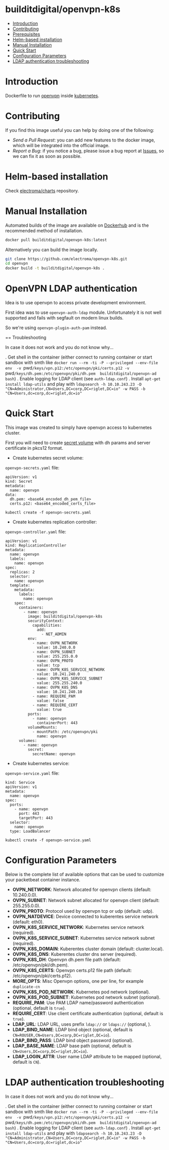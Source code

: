 # builditdigital/openvpn-k8s

- [Introduction](#introduction)
- [Contributing](#contributing)
- [Prerequisites](#prerequisites)
- [Helm-based installation](#helm-based-installation)
- [Manual Installation](#installation)
- [Quick Start](#quick-start)
- [Configuration Parameters](#configuration-parameters)
- [LDAP authentication troubleshooting](#ldap-authentication-troubleshooting)

# Introduction

Dockerfile to run [openvpn](https://openvpn.net/) inside [kubernetes](http://kubernetes.io/).

# Contributing

If you find this image useful you can help by doing one of the following:

- *Send a Pull Request*: you can add new features to the docker image, which will be integrated into the official image.
- *Report a Bug*: if you notice a bug, please issue a bug report at [Issues](https://github.com/builditdigital/openvpn-k8s/issues), so we can fix it as soon as possible.

# Helm-based installation

Check [electroma/charts](https://github.com/electroma/charts/tree/master/digitalrig/openvpn-k8s) repository. 

# Manual Installation

Automated builds of the image are available on [Dockerhub](https://hub.docker.com/r/electroma/openvpn-k8s) and is the recommended method of installation.

```bash
docker pull builditdigital/openvpn-k8s:latest
```

Alternatively you can build the image locally.

```bash
git clone https://github.com/electroma/openvpn-k8s.git
cd openvpn
docker build -t builditdigital/openvpn-k8s .
```

# OpenVPN LDAP authentication

Idea is to use openvpn to access private development environment.

First idea was to use `openvpn-auth-ldap` module. Unfortunately it is not well supported and fails with segfault on modern linux builds.

So we're using `openvpn-plugin-auth-pam` instead.

== Troubleshooting

In case it does not work and you do not know why...

. Get shell in the container (either connect to running container or start sandbox with smth like `docker run --rm -ti -P --privileged --env-file env  -v `pwd`/keys/vpn.p12:/etc/openvpn/pki/certs.p12 -v `pwd`/keys/dh.pem:/etc/openvpn/pki/dh.pem  builditdigital/openvpn-ad bash`)
. Enable logging for LDAP client (see `auth-ldap.conf`)
. Install `apt-get install ldap-utils` and play with `ldapsearch -h 10.10.243.23 -D "CN=Administrator,CN=Users,DC=corp,DC=riglet,DC=io" -w PASS -b "CN=Users,dc=corp,dc=riglet,dc=io"`


# Quick Start

This image was created to simply have openvpn access to kubernetes cluster.

First you will need to create [secret volume](http://kubernetes.io/v1.1/docs/user-guide/secrets.html) with dh params and server certificate in pkcs12 format.

- Create kubernetes secret volume:

`openvpn-secrets.yaml` file:

```
apiVersion: v1
kind: Secret
metadata:
  name: openvpn
data:
  dh.pem: <base64_encoded_dh_pem_file>
  certs.p12: <base64_encoded_certs_file>
```

    kubectl create -f openvpn-secrets.yaml

- Create kubernetes replication controller:

`openvpn-controller.yaml` file:

```
apiVersion: v1
kind: ReplicationController
metadata:
  name: openvpn
  labels:
    name: openvpn
spec:
  replicas: 2
  selector:
    name: openvpn
  template:
    metadata:
      labels:
        name: openvpn
    spec:
      containers:
        - name: openvpn
          image: builditdigital/openvpn-k8s
          securityContext:
            capabilities:
              add:
                - NET_ADMIN
          env:
            - name: OVPN_NETWORK
              value: 10.240.0.0
            - name: OVPN_SUBNET
              value: 255.255.0.0
            - name: OVPN_PROTO
              value: tcp
            - name: OVPN_K8S_SERVICE_NETWORK
              value: 10.241.240.0
            - name: OVPN_K8S_SERVICE_SUBNET
              value: 255.255.240.0
            - name: OVPN_K8S_DNS
              value: 10.241.240.10
            - name: REQUIRE_PAM
              value: false
            - name: REQUIRE_CERT
              value: true
          ports:
            - name: openvpn
              containerPort: 443
          volumeMounts:
            - mountPath: /etc/openvpn/pki
              name: openvpn
      volumes:
        - name: openvpn
          secret:
            secretName: openvpn
```

- Create kubernetes service:

`openvpn-service.yaml` file:

```
kind: Service
apiVersion: v1
metadata:
  name: openvpn
spec:
  ports:
    - name: openvpn
      port: 443
      targetPort: 443
  selector:
    name: openvpn
  type: LoadBalancer
```

    kubectl create -f openvpn-service.yaml

# Configuration Parameters

Below is the complete list of available options that can be used to customize your packetbeat container instance.

- **OVPN_NETWORK**: Network allocated for openvpn clients (default: 10.240.0.0).
- **OVPN_SUBNET**: Network subnet allocated for openvpn client (default: 255.255.0.0).
- **OVPN_PROTO**: Protocol used by openvpn tcp or udp (default: udp).
- **OVPN_NATDEVICE**: Device connected to kuberentes service network (default: eth0).
- **OVPN_K8S_SERVICE_NETWORK**: Kubernetes service network (required).
- **OVPN_K8S_SERVICE_SUBNET**: Kubernetes service network subnet (required).
- **OVPN_K8S_DOMAIN**: Kuberentes cluster domain (default: cluster.local).
- **OVPN_K8S_DNS**: Kuberentes cluster dns server (required).
- **OVPN_K8S_DH**: Openvpn dh.pem file path (default: /etc/openvpn/pki/dh.pem).
- **OVPN_K8S_CERTS**: Openvpn certs.p12 file path (default: /etc/openvpn/pki/certs.p12).
- **MORE_OPTS**: Misc Openvpn options, one per line, for example `duplicate-cn`
- **OVPN_K8S_POD_NETWORK**: Kubernetes pod network (optional).
- **OVPN_K8S_POD_SUBNET**: Kubernetes pod network subnet (optional).
- **REQUIRE_PAM**: Use PAM LDAP name/password authentication (optional, default is `true`).
- **REQUIRE_CERT**: Use client certificate authentication (optional, default is `true`).
- **LDAP_URL**: LDAP URL, uses prefix `ldap://` or `ldaps://` (optional, ).
- **LDAP_BIND_NAME**: LDAP bind object (optional, default is `CN=ROUSER,CN=Users,DC=corp,DC=riglet,DC=io`).
- **LDAP_BIND_PASS**: LDAP bind object password (optional).
- **LDAP_BASE_NAME**: LDAP base path (optional, default is `CN=Users,DC=corp,DC=riglet,DC=io`).
- **LDAP_LOGIN_ATTR**: User name LDAP attribute to be mapped (optional, default is `CN`).

# LDAP authentication troubleshooting

In case it does not work and you do not know why...

. Get shell in the container (either connect to running container or start sandbox with smth like `docker run --rm -ti -P --privileged --env-file env  -v `pwd`/keys/vpn.p12:/etc/openvpn/pki/certs.p12 -v `pwd`/keys/dh.pem:/etc/openvpn/pki/dh.pem  builditdigital/openvpn-ad bash`)
. Enable logging for LDAP client (see `auth-ldap.conf`)
. Install `apt-get install ldap-utils` and play with `ldapsearch -h 10.10.243.23 -D "CN=Administrator,CN=Users,DC=corp,DC=riglet,DC=io" -w PASS -b "CN=Users,dc=corp,dc=riglet,dc=io"`
